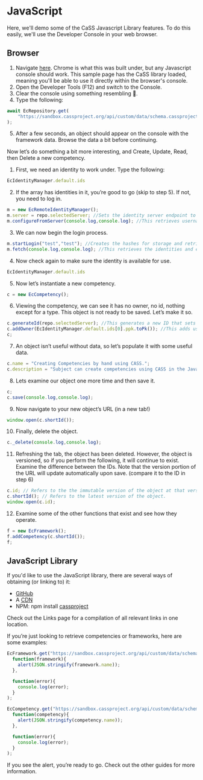 # JavaScript

Here, we'll demo some of the CaSS Javascript Library features. To do this easily, we'll use the Developer Console in your web browser.

## Browser

1. Navigate [here](https://sandbox.cassproject.org/cass.example/framework.html). Chrome is what this was built under, but any Javascript console should work. This sample page has the CaSS library loaded, meaning you'll be able to use it directly within the browser's console.
2. Open the Developer Tools (F12) and switch to the Console.
3. Clear the console using something resembling 🚫.
4. Type the following:
```js
await EcRepository.get(
    "https://sandbox.cassproject.org/api/custom/data/schema.cassproject.org.0.2.Framework/ce4c0e41-f24c-407d-95af-047bfee429bf"
);
```

5. After a few seconds, an object should appear on the console with the framework data. Browse the data a bit before continuing.

Now let’s do something a bit more interesting, and Create, Update, Read, then Delete a new competency.

1. First, we need an identity to work under. Type the following:
```js
EcIdentityManager.default.ids
```

2. If the array has identities in it, you’re good to go (skip to step 5). If not, you need to log in.
```js
m = new EcRemoteIdentityManager();
m.server = repo.selectedServer; //Sets the identity server endpoint to the repository endpoint
m.configureFromServer(console.log,console.log); //This retrieves username and password salts from the server.
```

3. We can now begin the login process.
```js
m.startLogin("test","test"); //Creates the hashes for storage and retrieval of keys.
m.fetch(console.log,console.log); //This retrieves the identities and encryption keys from the server.
```

4. Now check again to make sure the identity is available for use.
```js
EcIdentityManager.default.ids
```

5. Now let’s instantiate a new competency.
```js
c = new EcCompetency();
```

6. Viewing the competency, we can see it has no owner, no id, nothing except for a type. This object is not ready to be saved. Let’s make it so.
```js
c.generateId(repo.selectedServer); //This generates a new ID that sets the object’s home to sandbox.
c.addOwner(EcIdentityManager.default.ids[0].ppk.toPk()); //This adds us as the owner.
c;
```

7. An object isn’t useful without data, so let’s populate it with some useful data.
```js
c.name = "Creating Competencies by hand using CASS.";
c.description = "Subject can create competencies using CASS in the Javascript Console.";
```

8. Lets examine our object one more time and then save it.
```js
c;
c.save(console.log,console.log);
```

9. Now navigate to your new object’s URL (in a new tab!)
```js
window.open(c.shortId());
```

10. Finally, delete the object.
```js
c._delete(console.log,console.log);
```

11. Refreshing the tab, the object has been deleted. However, the object is versioned, so if you perform the following, it will continue to exist. Examine the difference between the IDs. Note that the version portion of the URL will update automatically upon save. (compare it to the ID in step 6)
```js
c.id; // Refers to the the immutable version of the object at that version.
c.shortId(); // Refers to the latest version of the object.
window.open(c.id);
```

12. Examine some of the other functions that exist and see how they operate.
```js
f = new EcFramework();
f.addCompetency(c.shortId());
f;
```

## JavaScript Library

If you'd like to use the JavaScript library, there are several ways of obtaining (or linking to) it:
* [GitHub](https://github.com/cassproject/CaSS/tree/master/src/main/js)
* A [CDN](https://cdn.jsdelivr.net/gh/cassproject/cass@master/src/main/js/cass.js)
* NPM: npm install [cassproject](https://www.npmjs.com/package/cassproject)

Check out the Links page for a compilation of all relevant links in one location.

If you’re just looking to retrieve competencies or frameworks, here are some examples:

```js
EcFramework.get("https://sandbox.cassproject.org/api/custom/data/schema.cassproject.org.0.2.Framework/ce4c0e41-f24c-407d-95af-047bfee429bf",
  function(framework){
    alert(JSON.stringify(framework.name));
  },

  function(error){
    console.log(error);
  }
);

EcCompetency.get("https://sandbox.cassproject.org/api/custom/data/schema.cassproject.org.0.2.Competency/onet:1.A.1",
  function(competency){
    alert(JSON.stringify(competency.name));
  },

  function(error){
    console.log(error);
  }
);
```

If you see the alert, you’re ready to go. Check out the other guides for more information.